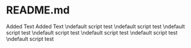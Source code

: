 # README.md

Added Text
Added Text
\ndefault script test
\ndefault script test
\ndefault script test
\ndefault script test
\ndefault script test
\ndefault script test
\ndefault script test
